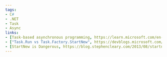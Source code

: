 ```yaml
---
tags:
- C#
- .NET
- Task
- Async
links:
- [Task-based asynchronous programming, https://learn.microsoft.com/en-us/dotnet/standard/parallel-programming/task-based-asynchronous-programming]
- ["Task.Run vs Task.Factory.StartNew", https://devblogs.microsoft.com/pfxteam/task-run-vs-task-factory-startnew/]
- [StartNew is Dangerous, https://blog.stephencleary.com/2013/08/startnew-is-dangerous.html]
---
```


